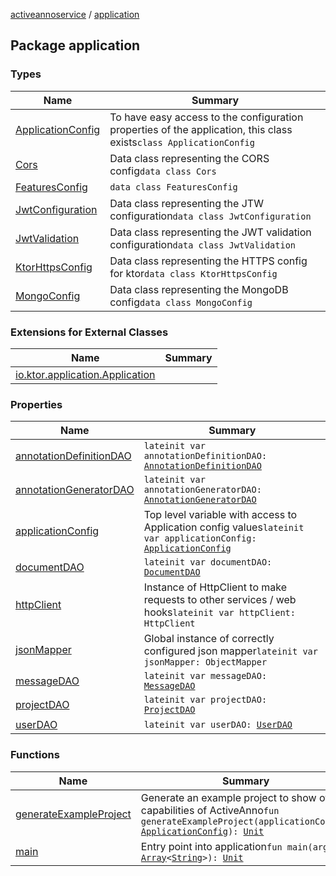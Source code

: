 [activeannoservice](../index.md) / [application](./index.md)

## Package application

### Types

| Name | Summary |
|---|---|
| [ApplicationConfig](-application-config/index.md) | To have easy access to the configuration properties of the application, this class exists`class ApplicationConfig` |
| [Cors](-cors/index.md) | Data class representing the CORS config`data class Cors` |
| [FeaturesConfig](-features-config/index.md) | `data class FeaturesConfig` |
| [JwtConfiguration](-jwt-configuration/index.md) | Data class representing the JTW configuration`data class JwtConfiguration` |
| [JwtValidation](-jwt-validation/index.md) | Data class representing the JWT validation configuration`data class JwtValidation` |
| [KtorHttpsConfig](-ktor-https-config/index.md) | Data class representing the HTTPS config for ktor`data class KtorHttpsConfig` |
| [MongoConfig](-mongo-config/index.md) | Data class representing the MongoDB config`data class MongoConfig` |

### Extensions for External Classes

| Name | Summary |
|---|---|
| [io.ktor.application.Application](io.ktor.application.-application/index.md) |  |

### Properties

| Name | Summary |
|---|---|
| [annotationDefinitionDAO](annotation-definition-d-a-o.md) | `lateinit var annotationDefinitionDAO: `[`AnnotationDefinitionDAO`](../annotationdefinition/-annotation-definition-d-a-o/index.md) |
| [annotationGeneratorDAO](annotation-generator-d-a-o.md) | `lateinit var annotationGeneratorDAO: `[`AnnotationGeneratorDAO`](../annotationdefinition.generator/-annotation-generator-d-a-o/index.md) |
| [applicationConfig](application-config.md) | Top level variable with access to Application config values`lateinit var applicationConfig: `[`ApplicationConfig`](-application-config/index.md) |
| [documentDAO](document-d-a-o.md) | `lateinit var documentDAO: `[`DocumentDAO`](../document/-document-d-a-o/index.md) |
| [httpClient](http-client.md) | Instance of HttpClient to make requests to other services / web hooks`lateinit var httpClient: HttpClient` |
| [jsonMapper](json-mapper.md) | Global instance of correctly configured json mapper`lateinit var jsonMapper: ObjectMapper` |
| [messageDAO](message-d-a-o.md) | `lateinit var messageDAO: `[`MessageDAO`](../user.message/-message-d-a-o/index.md) |
| [projectDAO](project-d-a-o.md) | `lateinit var projectDAO: `[`ProjectDAO`](../project/-project-d-a-o/index.md) |
| [userDAO](user-d-a-o.md) | `lateinit var userDAO: `[`UserDAO`](../user/-user-d-a-o/index.md) |

### Functions

| Name | Summary |
|---|---|
| [generateExampleProject](generate-example-project.md) | Generate an example project to show off the capabilities of ActiveAnno`fun generateExampleProject(applicationConfig: `[`ApplicationConfig`](-application-config/index.md)`): `[`Unit`](https://kotlinlang.org/api/latest/jvm/stdlib/kotlin/-unit/index.html) |
| [main](main.md) | Entry point into application`fun main(args: `[`Array`](https://kotlinlang.org/api/latest/jvm/stdlib/kotlin/-array/index.html)`<`[`String`](https://kotlinlang.org/api/latest/jvm/stdlib/kotlin/-string/index.html)`>): `[`Unit`](https://kotlinlang.org/api/latest/jvm/stdlib/kotlin/-unit/index.html) |

